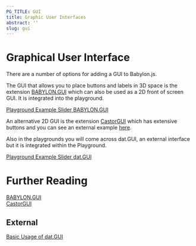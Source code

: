 ```yaml
---
PG_TITLE: GUI
title: Graphic User Interfaces
abstract: ''
slug: gui
---
```


# Graphical User Interface

There are a number of options for adding a GUI to Babylon.js. 

The GUI that allows you to place buttons and labels in 3D space is the extension [BABYLON.GUI](/how-to/gui/gui)  which can also be used as a 2D front of screen GUI. It is integrated into the playground.

[Playground Example Slider BABYLON.GUI](https://www.babylonjs-playground.com/#NGS9AU)

An alternative 2D GUI is the extension [CastorGUI](/extensions/castor-gui/castor-gui) which has extensive buttons and you can see an external example [here](http://www.babylon.actifgames.com/demoCastorGUI/). 

Also in the playgrounds you will come across dat.GUI, an external interface but it is integrated within the Playground. 

[Playground Example Slider dat.GUI](https://www.babylonjs-playground.com/#NGS9AU#1)


# Further Reading

[BABYLON.GUI](/how-to/gui/gui)  
[CastorGUI](/extensions/castor-gui/castor-gui)

## External
[Basic Usage of dat.GUI](https://workshop.chromeexperiments.com/examples/gui/#1--Basic-Usage)
